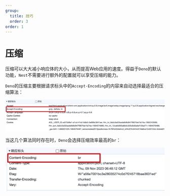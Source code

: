 ```yaml
---
group:
  title: 技巧
  order: 3
order: 1
---
```


# 压缩

压缩可以大大减小响应体的大小，从而提高Web应用的速度。得益于`Deno`的默认功能，`Nest`不需要进行额外的配置就可以享受压缩的能力。

`Deno`的压缩主要根据请求标头中的`Accept-Encoding`的内容来自动选择最适合的压缩算法：

![gzip](./images/gzip.png)

当这几个算法同时存在时，`Deno`会选择压缩效率最高的`br`：

![br](./images/br.png)
